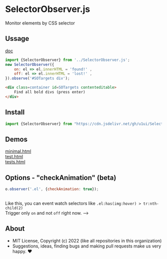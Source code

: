 # SelectorObserver.js
Monitor elements by CSS selector

## Ussage

[doc](https://doc.deno.land/https://cdn.jsdelivr.net/gh/u1ui/SelectorObserver.js@3.0.2/SelectorObserver.js) 

```js
import {SelectorObserver} from '../SelectorObserver.js';
new SelectorObserver({
    on: el => el.innerHTML = 'found!' ,
    off: el => el.innerHTML = 'lost!' ,
}).observe('#SOTargets div');
```
```html
<div class=container id=SOTargets contenteditable>
    Find all bold divs (press enter)
</div>
```

## Install

```js
import {SelectorObserver} from "https://cdn.jsdelivr.net/gh/u1ui/SelectorObserver.js@3.0.2/SelectorObserver.min.js"
```

## Demos

[minimal.html](https://raw.githack.com/u1ui/SelectorObserver.js/main/tests/minimal.html)  
[test.html](https://raw.githack.com/u1ui/SelectorObserver.js/main/tests/test.html)  
[tests.html](https://raw.githack.com/u1ui/SelectorObserver.js/main/tests/tests.html)  

## Options - "checkAnimation" (beta)

```javascript
o.observer('.el', {checkAnimation: true});
    
```

Like this, you can event watch selectors like `.el:has(img:hover) > tr:nth-child(2)`  
Trigger only `on` and not `off` right now.
-->

## About

- MIT License, Copyright (c) 2022 <u1> (like all repositories in this organization) <br>
- Suggestions, ideas, finding bugs and making pull requests make us very happy. ♥

